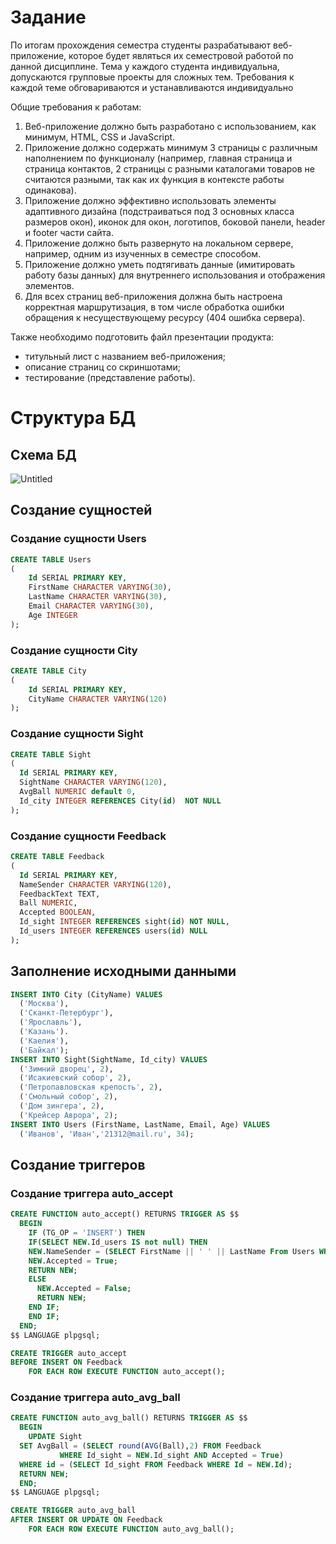# Задание

По итогам прохождения семестра студенты разрабатывают веб-приложение,
которое будет являться их семестровой работой по данной дисциплине. 
Тема у каждого студента индивидуальна, допускаются групповые проекты для сложных тем. 
Требования к каждой теме обговариваются и устанавливаются индивидуально

Общие требования к работам:

1. Веб-приложение должно быть разработано с использованием, как минимум, HTML, CSS и JavaScript.
2. Приложение должно содержать минимум 3 страницы с различным наполнением по функционалу (например, главная страница и страница контактов, 2 страницы с разными каталогами товаров не считаются разными, так как их функция в контексте работы одинакова).
3. Приложение должно эффективно использовать элементы адаптивного дизайна (подстраиваться под 3 основных класса размеров окон), иконок для окон, логотипов, боковой панели, header и footer части сайта.
4. Приложение должно быть развернуто на локальном сервере, например, одним из изученных в семестре способом.
5. Приложение должно уметь подтягивать данные (имитировать работу базы данных) для внутреннего использования и отображения элементов.
6. Для всех страниц веб-приложения должна быть настроена корректная маршрутизация, в том числе обработка ошибки обращения к несуществующему ресурсу (404 ошибка сервера).

Также необходимо подготовить файл презентации продукта: 
- титульный лист с названием веб-приложения;
- описание страниц со скриншотами;
- тестирование (представление работы).

# Структура  БД

## Схема БД

![Untitled](https://github.com/TotKtoSmog/Attractions/assets/61620222/2f234fbe-ed5c-4159-962d-32018103770a)

## Создание сущностей

### Создание сущности Users

``` sql
CREATE TABLE Users
(
    Id SERIAL PRIMARY KEY,
    FirstName CHARACTER VARYING(30),
    LastName CHARACTER VARYING(30),
    Email CHARACTER VARYING(30),
    Age INTEGER
);
```

### Создание сущности City

``` sql
CREATE TABLE City
(
    Id SERIAL PRIMARY KEY,
    CityName CHARACTER VARYING(120)
);
```

### Создание сущности Sight

``` sql
CREATE TABLE Sight
(
  Id SERIAL PRIMARY KEY,
  SightName CHARACTER VARYING(120),
  AvgBall NUMERIC default 0,
  Id_city INTEGER REFERENCES City(id)  NOT NULL
);
```

### Создание сущности Feedback

``` sql
CREATE TABLE Feedback
(
  Id SERIAL PRIMARY KEY,
  NameSender CHARACTER VARYING(120),
  FeedbackText TEXT,
  Ball NUMERIC,
  Accepted BOOLEAN,
  Id_sight INTEGER REFERENCES sight(id) NOT NULL,
  Id_users INTEGER REFERENCES users(id) NULL
);
```

## Заполнение исходными данными

``` sql
INSERT INTO City (CityName) VALUES
  ('Москва'),
  ('Сканкт-Петербург'),
  ('Ярославль'),
  ('Казань').
  ('Каелия'),
  ('Байкал');
INSERT INTO Sight(SightName, Id_city) VALUES
  ('Зимний дворец', 2),
  ('Исакиевский собор', 2),
  ('Петропавловская крепость', 2),
  ('Смольный собор', 2),
  ('Дом зингера', 2),
  ('Крейсер Аврора', 2);
INSERT INTO Users (FirstName, LastName, Email, Age) VALUES
  ('Иванов', 'Иван','21312@mail.ru', 34);
```
## Создание триггеров
### Создание триггера auto_accept
``` sql
CREATE FUNCTION auto_accept() RETURNS TRIGGER AS $$
  BEGIN
    IF (TG_OP = 'INSERT') THEN
    IF(SELECT NEW.Id_users IS not null) THEN
    NEW.NameSender = (SELECT FirstName || ' ' || LastName From Users WHERE (id = NEW.Id_users));
    NEW.Accepted = True;
    RETURN NEW;
    ELSE
      NEW.Accepted = False;
      RETURN NEW;
    END IF;
    END IF;
  END;
$$ LANGUAGE plpgsql;

CREATE TRIGGER auto_accept
BEFORE INSERT ON Feedback
    FOR EACH ROW EXECUTE FUNCTION auto_accept();
```
### Создание триггера auto_avg_ball
``` sql
CREATE FUNCTION auto_avg_ball() RETURNS TRIGGER AS $$
  BEGIN
    UPDATE Sight 
  SET AvgBall = (SELECT round(AVG(Ball),2) FROM Feedback
           WHERE Id_sight = NEW.Id_sight AND Accepted = True)
  WHERE id = (SELECT Id_sight FROM Feedback WHERE Id = NEW.Id);
  RETURN NEW;
  END;
$$ LANGUAGE plpgsql;

CREATE TRIGGER auto_avg_ball
AFTER INSERT OR UPDATE ON Feedback
    FOR EACH ROW EXECUTE FUNCTION auto_avg_ball();
```
